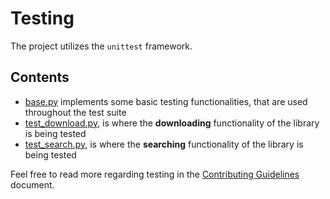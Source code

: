 # Testing

The project utilizes the `unittest` framework.

## Contents

- [base.py](/tests/base.py) implements some basic testing functionalities, that are used throughout the test suite
- [test_download.py](/tests/test_download.py), is where the **downloading** functionality of the library is being tested
- [test_search.py](/tests/test_search.py), is where the **searching** functionality of the library is being tested

Feel free to read more regarding testing in the [Contributing Guidelines](/CONTRIBUTING.md) document.
